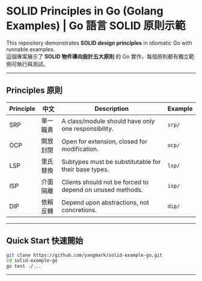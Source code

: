 # SOLID Principles in Go (Golang Examples) | Go 語言 SOLID 原則示範

This repository demonstrates **SOLID design principles** in idiomatic Go with runnable examples.  
這個專案展示了 **SOLID 物件導向設計五大原則** 的 Go 實作，每個原則都有獨立範例可執行與測試。

---

## Principles 原則

| Principle | 中文 | Description | Example |
|-----------|------|-------------|---------|
| SRP | 單一職責 | A class/module should have only one responsibility. | `srp/` |
| OCP | 開放封閉 | Open for extension, closed for modification. | `ocp/` |
| LSP | 里氏替換 | Subtypes must be substitutable for their base types. | `lsp/` |
| ISP | 介面隔離 | Clients should not be forced to depend on unused methods. | `isp/` |
| DIP | 依賴反轉 | Depend upon abstractions, not concretions. | `dip/` |

---

## Quick Start 快速開始

```bash
git clone https://github.com/yangmark/solid-example-go.git
cd solid-example-go
go test ./...
```

---
